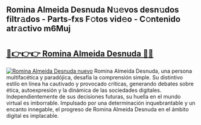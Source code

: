 ## Romina Almeida Desnuda N𝚞𝚎vos desn𝚞dos filtr𝚊dos - Parts-fxs F𝚘tos vid𝚎o - C𝚘ntenido atr𝚊ctivo m6Muj

# <h2><a href="http://mba1ndl.tromn.icu/?c=Romina+Almeida+Desnuda">🔗👉👉👉 Romina Almeida Desnuda 🔗🔗</a></h2>

[![Romina Almeida Desnuda nuevo](https://i.imgur.com/pEAQMta.gif)](http://mba1ndl.tromn.icu/?c=Romina+Almeida+Desnuda)
Romina Almeida Desnuda, una persona multifacética y paradójica, desafía la comprensión simple. Su distintivo estilo en línea ha cautivado y provocado críticas, generando debates sobre ética, autoexpresión y la dinámica de las sociedades digitales. Independientemente de sus decisiones futuras, su huella en el mundo virtual es imborrable. Impulsado por una determinación inquebrantable y un encanto innegable, el progreso de Romina Almeida Desnuda en el ámbito digital es implacable.
